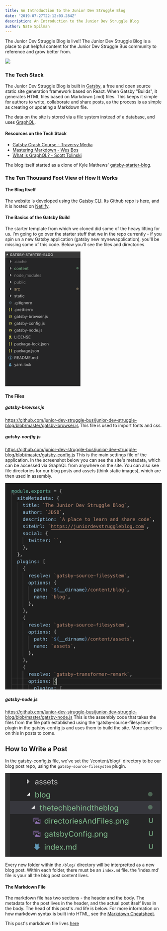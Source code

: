 ```yaml
---
title: An Introduction to the Junior Dev Struggle Blog
date: "2019-07-27T22:12:03.284Z"
description: An Introduction to the Junior Dev Struggle Blog
author: Nate Spilman
---
```


The Junior Dev Struggle Blog is live!!
The Junior Dev Struggle Blog is a place to put helpful content for the Junior Dev Struggle Bus community to reference and grow better from. 

![](https://media.giphy.com/media/dQpUkK59l5Imxsh8jN/giphy.gif)

### The Tech Stack 
The Junior Dev Struggle Blog is built in [Gatsby](https://www.gatsbyjs.org/), a free and open source static site generation framework based on React. When Gatsby "Builds", it generates HTML files based on Markdown (.md) files. This keeps it simple for authors to write, collaborate and share posts, as the process is as simple as creating or updating a Markdown file. 

The data on the site is stored via a file system instead of a database, and uses [GraphQL](https://graphql.org/). 

#### Resources on the Tech Stack 
 * [Gatsby Crash Course - Traversy Media](https://www.youtube.com/watch?v=6YhqQ2ZW1sc)
 * [Mastering Markdown - Wes Bos](https://www.youtube.com/watch?v=8YC4kw9w89E)
 * [What is GraphQL? - Scott Tolinski](https://www.youtube.com/watch?v=VjXb3PRL9WI&t=495s)

The blog itself started as a clone of Kyle Mathews' [gatsby-starter-blog](https://www.gatsbyjs.org/starters/gatsbyjs/gatsby-starter-blog/).

### The Ten Thousand Foot View of How It Works 
#### The Blog Itself
The website is developed using the [Gatsby CLI](https://www.gatsbyjs.org/docs/quick-start). Its Github repo is [here](https://github.com/junior-dev-struggle-bus/junior-dev-struggle-blog), and it is hosted on [Netlify](https://www.netlify.com/). 

#### The Basics of the Gatsby Build
The starter template from which we cloned did some of the heavy lifting for us. I'm going to go over the starter stuff that we in the repo currently - if you spin un a new Gatsby application (gatsby new mynewapplication), you'll be missing some of this code. Below you'll see the files and directories. 

![](./directoriesAndFiles.png)

#### The Files 

##### gatsby-browser.js
https://github.com/junior-dev-struggle-bus/junior-dev-struggle-blog/blob/master/gatsby-browser.js
This file is used to import fonts and css.

##### gatsby-config.js
https://github.com/junior-dev-struggle-bus/junior-dev-struggle-blog/blob/master/gatsby-config.js
This is the main settings file of the application. In the screenshot below you can see the site's metadata, which can be accessed via GraphQL from anywhere on the site. You can also see file directories for our blog posts and assets (think static images), which are then used in assembly. 

![](./gatsbyConfig.png)

##### gatsby-node.js
https://github.com/junior-dev-struggle-bus/junior-dev-struggle-blog/blob/master/gatsby-node.js
This is the assembly code that takes the files from the file path established using the 'gatsby-source-filesystem' plugin in the gatsby-config.js and uses them to build the site. More specifics on this in posts to come. 

## How to Write a Post
In the gatsby-config.js file, we've set the '/content/blog/' directory to be our blog post repo, using the `gatsby-source-filesystem` plugin. 

![](./blogFilesystem.png)

Every new folder within the `/blog/` directory will be interpretted as a new blog post. Within each folder, there must be an `index.md` file. the 'index.md' file is your all the blog post content lives.  

#### The Markdown File
The markdown file has two sections - the header and the body. The metadata for the post lives in the header, and the actual post itself lives in the body. The head of this post's .md life is below. For more information on how markdown syntax is built into HTML, see the [Markdown Cheatsheet](https://github.com/adam-p/markdown-here/wiki/Markdown-Cheatsheet).

This post's markdown file lives [here](https://github.com/junior-dev-struggle-bus/junior-dev-struggle-blog/blob/master/content/blog/thetechbehindtheblog/index.md)



